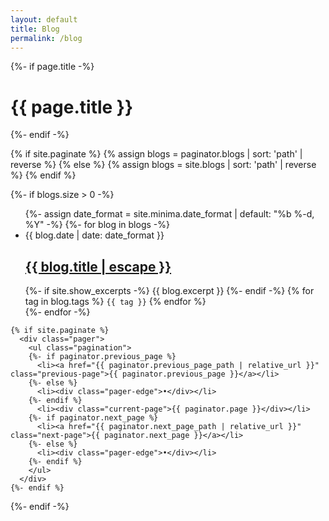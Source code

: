 ```yaml
---
layout: default
title: Blog
permalink: /blog
---
```


<div class="home">
  {%- if page.title -%}
    <h1 class="page-heading">{{ page.title }}</h1>
  {%- endif -%}


  {% if site.paginate %}
    {% assign blogs = paginator.blogs | sort: 'path' | reverse %}
  {% else %}
    {% assign blogs = site.blogs | sort: 'path' | reverse %}
  {% endif %}


  {%- if blogs.size > 0 -%}
    <ul class="post-list">
      {%- assign date_format = site.minima.date_format | default: "%b %-d, %Y" -%}
      {%- for blog in blogs -%}
      <li>
        <span class="post-meta">{{ blog.date | date: date_format }}</span>
        <h2>
          <a class="post-link" href="{{ blog.url | relative_url }}">
            {{ blog.title | escape }}
          </a>
        </h2>
        {%- if site.show_excerpts -%}
          {{ blog.excerpt }}
        {%- endif -%}
        {% for tag in blog.tags %}
          <code>{{ tag }}</code>
        {% endfor %}
      </li>
      {%- endfor -%}
    </ul>

    {% if site.paginate %}
      <div class="pager">
        <ul class="pagination">
        {%- if paginator.previous_page %}
          <li><a href="{{ paginator.previous_page_path | relative_url }}" class="previous-page">{{ paginator.previous_page }}</a></li>
        {%- else %}
          <li><div class="pager-edge">•</div></li>
        {%- endif %}
          <li><div class="current-page">{{ paginator.page }}</div></li>
        {%- if paginator.next_page %}
          <li><a href="{{ paginator.next_page_path | relative_url }}" class="next-page">{{ paginator.next_page }}</a></li>
        {%- else %}
          <li><div class="pager-edge">•</div></li>
        {%- endif %}
        </ul>
      </div>
    {%- endif %}

  {%- endif -%}

</div>